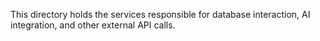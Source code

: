 This directory holds the services responsible for database interaction, AI integration, and other external API calls.